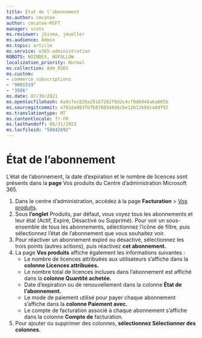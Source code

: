 ```yaml
---
title: État de l’abonnement
ms.author: cmcatee
author: cmcatee-MSFT
manager: scotv
ms.reviewer: jkinma, jmueller
ms.audience: Admin
ms.topic: article
ms.service: o365-administration
ROBOTS: NOINDEX, NOFOLLOW
localization_priority: Normal
ms.collection: Adm_O365
ms.custom:
- commerce_subscriptions
- "9001519"
- "3586"
ms.date: 07/30/2021
ms.openlocfilehash: 6a9cfec820a25167262f9d2c4cf0db948a6a695b
ms.sourcegitcommit: e781da003fb7b878854846cbe12b13b9dca8df92
ms.translationtype: MT
ms.contentlocale: fr-FR
ms.lasthandoff: 08/31/2021
ms.locfileid: "58842692"
---
```

# <a name="subscription-status"></a>État de l’abonnement

L’état de l’abonnement, la date d’expiration et le nombre de licences sont présents dans la **page** Vos produits du Centre d’administration Microsoft 365.

1. Dans le centre d’administration, accédez à la page **Facturation** > [Vos produits](https://go.microsoft.com/fwlink/p/?linkid=842054).
2. Sous **l’onglet** Produits, par défaut, vous voyez tous les abonnements et leur état (Actif, Expiré, Désactivé ou Supprimé). Pour voir un sous-ensemble de tous les abonnements, sélectionnez l’icône de filtre, puis sélectionnez l’état de l’abonnement que vous souhaitez voir. 
3. Pour réactiver un abonnement expiré ou désactivé, sélectionnez les trois points (autres actions), puis réactivez **cet abonnement.**
4. La page **Vos produits** affiche également les informations suivantes :
    - Le nombre de licences attribuées aux utilisateurs s’affiche dans la **colonne Licences attribuées.**
    - Le nombre total de licences incluses dans l’abonnement est affiché dans la **colonne Quantité achetée.**
    - Date d’expiration ou de renouvellement dans la colonne **État de l’abonnement.**
    - Le mode de paiement utilisé pour payer chaque abonnement s’affiche dans la **colonne Paiement avec.**
    - Le compte de facturation associé à chaque abonnement s’affiche dans la colonne **Compte de** facturation.
5. Pour ajouter ou supprimer des colonnes, **sélectionnez Sélectionner des colonnes.**